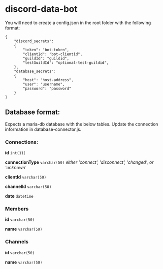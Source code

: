 # discord-data-bot

You will need to create a config.json in the root folder with the following format:

```
{
	"discord_secrets": 
	{
		"token": "bot-token",
		"clientId": "bot-clientid",
		"guildId": "guildid",
		"testGuildId": "optional-test-guildid",
	},
	"database_secrets":
	{
		"host": "host-address",
		"user": "username",
		"password": "password"
	}
}
  ```

## Database format:
Expects a maria-db database with the below tables. Update the connection information in database-connector.js.
### Connections:

**id** `int(11)`

**connectionType** `varchar(50)` *either 'connect', 'disconnect', 'changed', or 'unknown'*

**clientId** `varchar(50)`

**channelId** `varchar(50)`

**date** `datetime`


### Members

**id** `varchar(50)`

**name** `varchar(50)`


### Channels

**id** `varchar(50)`

**name** `varchar(50)`

